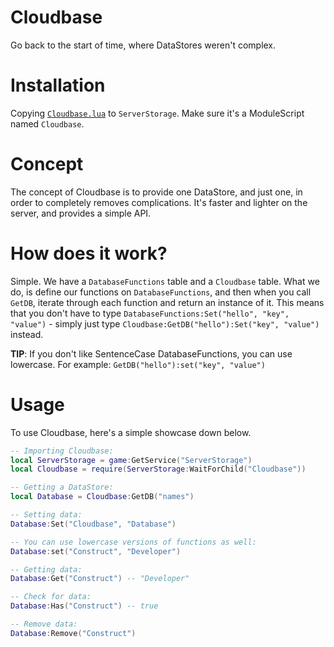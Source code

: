 # Cloudbase
Go back to the start of time, where DataStores weren't complex.
# Installation
Copying [```Cloudbase.lua```](https://github.com/SiangStudioGit/Cloudbase/blob/main/Cloudbase.lua) to ```ServerStorage```. Make sure it's a ModuleScript named ```Cloudbase```.
# Concept
The concept of Cloudbase is to provide one DataStore, and just one, in order to completely removes complications. It's faster and lighter on the server, and provides a simple API.
# How does it work?
Simple. We have a ```DatabaseFunctions``` table and a ```Cloudbase``` table. What we do, is define our functions on ```DatabaseFunctions```, and then when you call ```GetDB```, iterate through each function and return an instance of it. This means that you don't have to type ```DatabaseFunctions:Set("hello", "key", "value")``` - simply just type ```Cloudbase:GetDB("hello"):Set("key", "value")``` instead.

**TIP**: If you don't like SentenceCase DatabaseFunctions, you can use lowercase. For example: ```GetDB("hello"):set("key", "value")```
# Usage
To use Cloudbase, here's a simple showcase down below.
```lua
-- Importing Cloudbase:
local ServerStorage = game:GetService("ServerStorage")
local Cloudbase = require(ServerStorage:WaitForChild("Cloudbase"))

-- Getting a DataStore:
local Database = Cloudbase:GetDB("names")

-- Setting data:
Database:Set("Cloudbase", "Database")

-- You can use lowercase versions of functions as well:
Database:set("Construct", "Developer")

-- Getting data:
Database:Get("Construct") -- "Developer"

-- Check for data:
Database:Has("Construct") -- true

-- Remove data:
Database:Remove("Construct")
